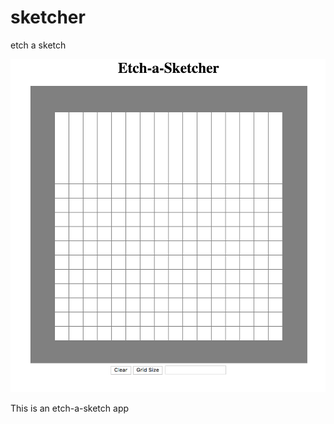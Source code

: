 # sketcher
etch a sketch

![My image](https://github.com/Dnguy104/sketcher/blob/master/sketch1.png)

This is an etch-a-sketch app
